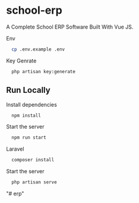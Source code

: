 # school-erp
A Complete School ERP Software Built With Vue JS.

Env

```bash
  cp .env.example .env

```
Key Genrate

```bash
  php artisan key:generate
```

## Run Locally



Install dependencies

```bash
  npm install
```

Start the server

```bash
  npm run start
```
Laravel

```bash
  composer install
```

Start the server

```bash
  php artisan serve
```

"# erp" 
